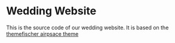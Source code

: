 # Wedding Website

This is the source code of our wedding website. It is based on the 
[themefischer airpsace theme](https://github.com/themefisher/airspace-hugo)